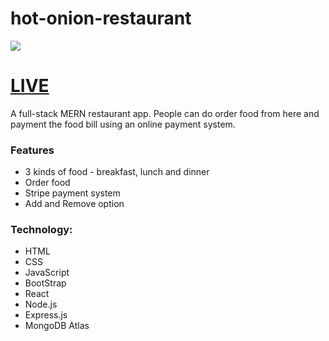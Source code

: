 # hot-onion-restaurant 
![](https://i.imgur.com/961eT9Z.png)

# [LIVE](https://hot-onion-restaurant1.web.app/)

A full-stack MERN restaurant app. People can do order food from here and payment the food bill using an online payment system.

### Features
- 3 kinds of food - breakfast, lunch and dinner
- Order food
- Stripe payment system
- Add and Remove option

### Technology:
- HTML
- CSS
- JavaScript
- BootStrap
- React
- Node.js
- Express.js
- MongoDB Atlas

